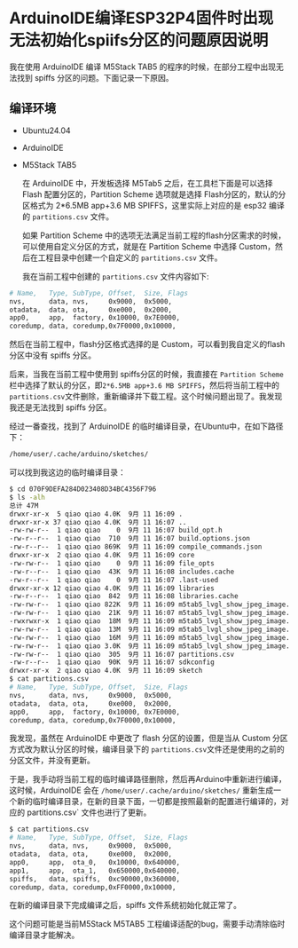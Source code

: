 # ArduinoIDE编译ESP32P4固件时出现无法初始化spiifs分区的问题原因说明

  我在使用 ArduinoIDE 编译 M5Stack TAB5 的程序的时候，在部分工程中出现无法找到 spiffs 分区的问题。下面记录一下原因。



## 编译环境

- Ubuntu24.04
- ArduinoIDE
- M5Stack TAB5



  在 ArduinoIDE 中，开发板选择 M5Tab5 之后，在工具栏下面是可以选择 Flash 配置分区的，Partition Scheme 选项就是选择 Flash分区的，默认的分区格式为 2*6.5MB app+3.6 MB SPIFFS，这里实际上对应的是 esp32 编译的 `partitions.csv` 文件。

  如果 Partition Scheme  中的选项无法满足当前工程的flash分区需求的时候，可以使用自定义分区的方式，就是在 Partition Scheme 中选择 Custom，然后在工程目录中创建一个自定义的 `partitions.csv`  文件。

  我在当前工程中创建的 `partitions.csv`  文件内容如下:

```bash
# Name,   Type, SubType, Offset,  Size, Flags
nvs,      data, nvs,     0x9000,  0x5000,
otadata,  data, ota,     0xe000,  0x2000,
app0,     app,  factory, 0x10000, 0x7E0000,
coredump, data, coredump,0x7F0000,0x10000,
```

  然后在当前工程中，flash分区格式选择的是 Custom，可以看到我自定义的flash分区中没有 spiffs 分区。

  后来，当我在当前工程中使用到 spiffs分区的时候，我直接在 `Partition Scheme `栏中选择了默认的分区，即`2*6.5MB app+3.6 MB SPIFFS`，然后将当前工程中的`partitions.csv`文件删除，重新编译并下载工程。这个时候问题出现了。我发现我还是无法找到 spiffs 分区。

  经过一番查找，找到了 ArduinoIDE 的临时编译目录，在Ubuntu中，在如下路径下：

```bash
/home/user/.cache/arduino/sketches/
```

  可以找到我这边的临时编译目录：

```bash
$ cd 070F9DEFA284D023408D34BC4356F796
$ ls -alh
总计 47M
drwxr-xr-x  5 qiao qiao 4.0K  9月 11 16:09 .
drwxr-xr-x 37 qiao qiao 4.0K  9月 11 16:07 ..
-rw-rw-r--  1 qiao qiao    0  9月 11 16:07 build_opt.h
-rw-r--r--  1 qiao qiao  710  9月 11 16:07 build.options.json
-rw-r--r--  1 qiao qiao 869K  9月 11 16:09 compile_commands.json
drwxr-xr-x  2 qiao qiao 4.0K  9月 11 16:09 core
-rw-rw-r--  1 qiao qiao    0  9月 11 16:09 file_opts
-rw-r--r--  1 qiao qiao  43K  9月 11 16:08 includes.cache
-rw-r--r--  1 qiao qiao    0  9月 11 16:07 .last-used
drwxr-xr-x 12 qiao qiao 4.0K  9月 11 16:09 libraries
-rw-r--r--  1 qiao qiao  842  9月 11 16:08 libraries.cache
-rw-rw-r--  1 qiao qiao 822K  9月 11 16:09 m5tab5_lvgl_show_jpeg_image.ino.bin
-rw-rw-r--  1 qiao qiao  21K  9月 11 16:07 m5tab5_lvgl_show_jpeg_image.ino.bootloader.bin
-rwxrwxr-x  1 qiao qiao  18M  9月 11 16:09 m5tab5_lvgl_show_jpeg_image.ino.elf
-rw-rw-r--  1 qiao qiao  13M  9月 11 16:09 m5tab5_lvgl_show_jpeg_image.ino.map
-rw-rw-r--  1 qiao qiao  16M  9月 11 16:09 m5tab5_lvgl_show_jpeg_image.ino.merged.bin
-rw-rw-r--  1 qiao qiao 3.0K  9月 11 16:09 m5tab5_lvgl_show_jpeg_image.ino.partitions.bin
-rw-rw-r--  1 qiao qiao  305  9月 11 16:07 partitions.csv
-rw-r--r--  1 qiao qiao  90K  9月 11 16:07 sdkconfig
drwxr-xr-x  2 qiao qiao 4.0K  9月 11 16:09 sketch
$ cat partitions.csv 
# Name,   Type, SubType, Offset,  Size, Flags
nvs,      data, nvs,     0x9000,  0x5000,
otadata,  data, ota,     0xe000,  0x2000,
app0,     app,  factory, 0x10000, 0x7E0000,
coredump, data, coredump,0x7F0000,0x10000,

```

  我发现，虽然在 ArduinoIDE 中更改了 flash 分区的设置，但是当从 Custom 分区方式改为默认分区的时候，编译目录下的 `partitions.csv`文件还是使用的之前的分区文件，并没有更新。

  于是，我手动将当前工程的临时编译路径删除，然后再Arduino中重新进行编译，这时候，ArduinoIDE 会在 `/home/user/.cache/arduino/sketches/` 重新生成一个新的临时编译目录，在新的目录下面，一切都是按照最新的配置进行编译的，对应的 partitions.csv` 文件也进行了更新。

```bash
$ cat partitions.csv 
# Name,   Type, SubType, Offset,  Size, Flags
nvs,      data, nvs,     0x9000,  0x5000,
otadata,  data, ota,     0xe000,  0x2000,
app0,     app,  ota_0,   0x10000, 0x640000,
app1,     app,  ota_1,   0x650000,0x640000,
spiffs,   data, spiffs,  0xc90000,0x360000,
coredump, data, coredump,0xFF0000,0x10000,
```

  在新的编译目录下完成编译之后，spiffs 文件系统初始化就正常了。



这个问题可能是当前M5Stack M5TAB5 工程编译适配的bug，需要手动清除临时编译目录才能解决。


